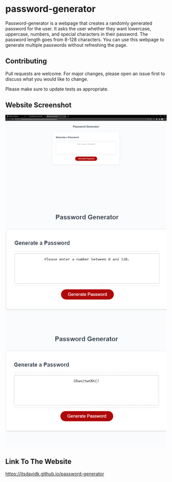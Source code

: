 # password-generator
Password-generator is a webpage that creates a randomly generated password for the user. It asks the user whether they want lowercase, uppercase, numbers, and special
characters in their password. The password length goes from 8-128 characters. You can use this webpage to generate multiple passwords without refreshing the page.

## Contributing
Pull requests are welcome. For major changes, please open an issue first to discuss what you would like to change.

Please make sure to update tests as appropriate.

## Website Screenshot
<img src="./screenshots/Screenshot1.png">
<img src="./screenshots/Screenshot2.png">
<img src="./screenshots/Screenshot3.png">

## Link To The Website
https://itsdavidk.github.io/password-generator
